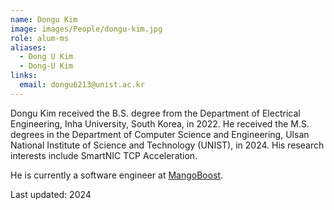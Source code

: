 ```yaml
---
name: Dongu Kim
image: images/People/dongu-kim.jpg
role: alum-ms
aliases:
  - Dong U Kim
  - Dong-U Kim
links:
  email: dongu6213@unist.ac.kr
---
```


Dongu Kim received the B.S. degree from the Department of Electrical Engineering, Inha University, South Korea, in 2022. 
He received the M.S. degrees in the Department of Computer Science and Engineering, Ulsan National Institute of Science and Technology (UNIST), in 2024. 
His research interests include SmartNIC TCP Acceleration.


He is currently a software engineer at [MangoBoost](https://mangoboost.io/).


Last updated: 2024